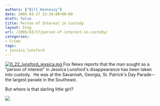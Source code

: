 ```yaml
---
authors: ["Bill Hennessy"]
date: 2005-03-17 15:34:00+00:00
draft: false
title: Person of Interest in Custody
layout: blog
url: /2005/03/17/person-of-interest-in-custody/
categories:
- Crime
tags:
- jessica_lunsford
---
```


[![0_22_lunsford_jessica.jpg](https://hennessysview.com/wp-content/uploads/2007/08/0_22_lunsford_jessica.thumbnail.jpg)
](https://hennessysview.com/wp-content/uploads/2007/08/0_22_lunsford_jessica.jpg)Fox News reports that the man sought as a "person of interest" in Jessica Lunsford's disappearance has been taken into custody.  He was at the Savannah, Georgia, St. Patrick's Day Parade--the largest parade in the Southeast. 

But where is that darling little girl? 

![](https://blog.billhennessy.com/aggbug.aspx?PostID=1387)

